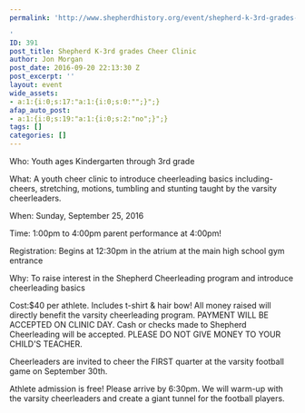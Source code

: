 ```yaml
---
permalink: 'http://www.shepherdhistory.org/event/shepherd-k-3rd-grades-cheer-clinic/

'
ID: 391
post_title: Shepherd K-3rd grades Cheer Clinic
author: Jon Morgan
post_date: 2016-09-20 22:13:30 Z
post_excerpt: ''
layout: event
wide_assets:
- a:1:{i:0;s:17:"a:1:{i:0;s:0:"";}";}
afap_auto_post:
- a:1:{i:0;s:19:"a:1:{i:0;s:2:"no";}";}
tags: []
categories: []
---
```


Who: Youth ages Kindergarten through 3rd grade

What: A youth cheer clinic to introduce cheerleading basics including- cheers, stretching, motions, tumbling and stunting taught by the varsity cheerleaders.

When: Sunday, September 25, 2016

Time: 1:00pm to 4:00pm parent performance at 4:00pm!

Registration: Begins at 12:30pm in the atrium at the main high school gym entrance

Why: To raise interest in the Shepherd Cheerleading program and introduce cheerleading basics

Cost:$40 per athlete. Includes t-shirt &amp; hair bow! All money raised will directly benefit the varsity cheerleading program. PAYMENT WILL BE ACCEPTED ON CLINIC DAY. Cash or checks made to Shepherd Cheerleading will be accepted. PLEASE DO NOT GIVE MONEY TO YOUR CHILD'S TEACHER.

Cheerleaders are invited to cheer the FIRST quarter at the varsity football game on September 30th.

Athlete admission is free! Please arrive by 6:30pm. We will warm-up with the varsity cheerleaders and create a giant tunnel for the football players.